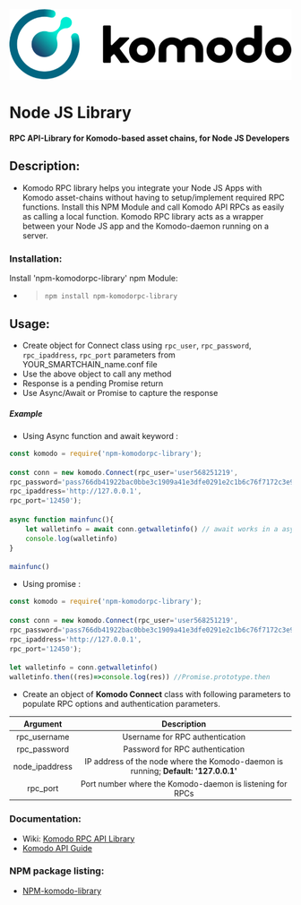 ![Komodo_Logo](komodologo.png?raw=true)
# Node JS Library
#### RPC API-Library for Komodo-based asset chains, for Node JS Developers

## Description:
- Komodo RPC library helps you integrate your Node JS Apps with Komodo asset-chains without having to setup/implement required RPC functions. Install this NPM Module and call Komodo API RPCs as easily as calling a local function. Komodo RPC library acts as a wrapper between your Node JS app and the Komodo-daemon running on a server.

### Installation:
Install 'npm-komodorpc-library' npm Module:
  - > ` npm install npm-komodorpc-library `


## Usage:
- Create object for Connect class using `rpc_user`, `rpc_password`, `rpc_ipaddress`, `rpc_port` parameters from YOUR_SMARTCHAIN_name.conf file
- Use the above object to call any method
- Response is a pending Promise return
- Use Async/Await or Promise to capture the response

##### Example
- Using Async function and await keyword :
```javascript
const komodo = require('npm-komodorpc-library');

const conn = new komodo.Connect(rpc_user='user568251219',
rpc_password='pass766db41922bac0bbe3c1909a41e3dfe0291e2c1b6c76f7172c3e9bdf46f64d16f9',
rpc_ipaddress='http://127.0.0.1',
rpc_port='12450');

async function mainfunc(){
    let walletinfo = await conn.getwalletinfo() // await works in a async function
    console.log(walletinfo)
}

mainfunc()
```
- Using promise :
```javascript
const komodo = require('npm-komodorpc-library');

const conn = new komodo.Connect(rpc_user='user568251219',
rpc_password='pass766db41922bac0bbe3c1909a41e3dfe0291e2c1b6c76f7172c3e9bdf46f64d16f9',
rpc_ipaddress='http://127.0.0.1',
rpc_port='12450');

let walletinfo = conn.getwalletinfo()
walletinfo.then((res)=>console.log(res)) //Promise.prototype.then

```

- Create an object of **Komodo Connect** class with following parameters to populate RPC options and authentication parameters.

|    Argument    |                                          Description                                 |
|:--------------:|:------------------------------------------------------------------------------------:|
|  rpc_username  |                              Username for RPC authentication                         |
|  rpc_password  |                              Password for RPC authentication                         |
| node_ipaddress |  IP address of the node where the Komodo-daemon is running; **Default: '127.0.0.1'** |
|    rpc_port    |                 Port number where the Komodo-daemon is listening for RPCs            |


### Documentation:
-   Wiki: [Komodo RPC API Library](https://github.com/Hafsa-Fatima/Komodo-RPC-Node-Library/)
-  [Komodo API Guide](https://developers.komodoplatform.com/basic-docs/smart-chains/smart-chain-api/)
### NPM package listing:
-  [NPM-komodo-library](https://www.npmjs.com/package/npm-komodorpc-library)
